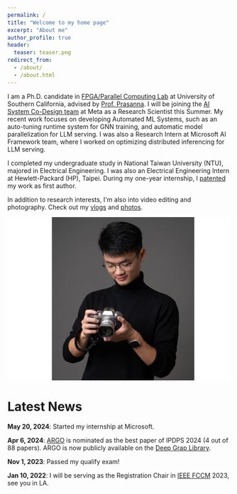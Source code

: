 ```yaml
---
permalink: /
title: "Welcome to my home page"
excerpt: "About me"
author_profile: true
header:
  teaser: teaser.png
redirect_from:
  - /about/
  - /about.html
---
```


I am a Ph.D. candidate in [FPGA/Parallel Computing Lab](https://fpga.usc.edu) at University of Southern California, advised by [Prof. Prasanna](https://sites.usc.edu/prasanna/).
I will be joining the [AI System Co-Design team](https://aisystemcodesign.github.io) at Meta as a Research Scientist this Summer.
My recent work focuses on developing Automated ML Systems, such as an auto-tuning runtime system for GNN training, and automatic model parallelization for LLM serving. 
I was also a Research Intern at Microsoft AI Framework team, where I worked on optimizing distributed inferencing for LLM serving.

I completed my undergraduate study in National Taiwan University (NTU), majored in Electrical Engineering. I was also an Electrical Engineering Intern at Hewlett-Packard (HP), Taipei. During my one-year internship, I [patented](https://tinyurl.com/4j42s3bx) my work as first author.

In addition to research interests, I'm also into video editing and photography. Check out my [vlogs](https://youtube.com/playlist?list=PLOgPUn4uH3eyITpOyIsteJNxuKTRnYb6v) and [photos](https://www.flickr.com/photos/194564724@N08/albums).

![hobby](../images/hobby.png)

# Latest News
**May 20, 2024**: Started my internship at Microsoft.

**Apr 6, 2024**: [ARGO](https://arxiv.org/abs/2402.03671) is nominated as the best paper of IPDPS 2024 (4 out of 88 papers). ARGO is now publicly available on the [Deep Grap Library](https://github.com/dmlc/dgl/tree/master/examples/pytorch/argo).

**Nov 1, 2023**: Passed my qualify exam!

**Jan 10, 2022**: I will be serving as the Registration Chair in [IEEE FCCM](https://www.fccm.org) 2023, see you in LA.
